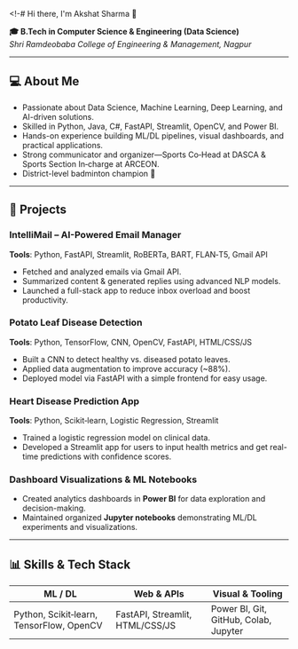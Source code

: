 

<!-# Hi there, I'm Akshat Sharma 👋

**🎓 B.Tech in Computer Science & Engineering (Data Science)**  
*Shri Ramdeobaba College of Engineering & Management, Nagpur*

---

## 💻 About Me
- Passionate about Data Science, Machine Learning, Deep Learning, and AI-driven solutions.  
- Skilled in Python, Java, C#, FastAPI, Streamlit, OpenCV, and Power BI.  
- Hands-on experience building ML/DL pipelines, visual dashboards, and practical applications.  
- Strong communicator and organizer—Sports Co‑Head at DASCA & Sports Section In‑charge at ARCEON.  
- District-level badminton champion 🏸

---

## 🚀 Projects

### IntelliMail – AI-Powered Email Manager  
**Tools**: Python, FastAPI, Streamlit, RoBERTa, BART, FLAN‑T5, Gmail API  
- Fetched and analyzed emails via Gmail API.  
- Summarized content & generated replies using advanced NLP models.  
- Launched a full-stack app to reduce inbox overload and boost productivity.

### Potato Leaf Disease Detection  
**Tools**: Python, TensorFlow, CNN, OpenCV, FastAPI, HTML/CSS/JS  
- Built a CNN to detect healthy vs. diseased potato leaves.  
- Applied data augmentation to improve accuracy (~88%).  
- Deployed model via FastAPI with a simple frontend for easy usage.

### Heart Disease Prediction App  
**Tools**: Python, Scikit‑learn, Logistic Regression, Streamlit  
- Trained a logistic regression model on clinical data.  
- Developed a Streamlit app for users to input health metrics and get real-time predictions with confidence scores.

### Dashboard Visualizations & ML Notebooks  
- Created analytics dashboards in **Power BI** for data exploration and decision-making.  
- Maintained organized **Jupyter notebooks** demonstrating ML/DL experiments and visualizations.

---

## 📊 Skills & Tech Stack

| ML / DL | Web & APIs        | Visual & Tooling       |
|--------|-------------------|------------------------|
| Python, Scikit‑learn, TensorFlow, OpenCV | FastAPI, Streamlit, HTML/CSS/JS | Power BI, Git, GitHub, Colab, Jupyter |

